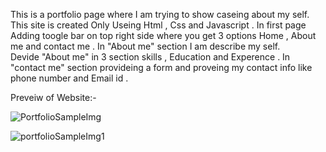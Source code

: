 This is a portfolio page where I am trying to show caseing about my self.
This site is created Only Useing Html , Css and Javascript .
In first page Adding toogle bar on top right side where you get 3 options  Home , About me and contact me .
In "About me" section I am describe my self.  
Devide "About me" in 3 section skills , Education and Experence  .
In "contact me" section provideing a form and proveing my contact info like phone number and Email id .

Preveiw of Website:-

![PortfolioSampleImg](https://user-images.githubusercontent.com/95330949/166060673-d3e135b3-9046-404e-8f07-a5caf424dd32.png)

![portfolioSampleImg1](https://user-images.githubusercontent.com/95330949/166060711-654aaeb4-185e-423d-97d0-c04e24dca7c8.png)

